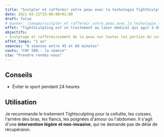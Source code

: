```yaml
---
title: "Sculpter et raffermir votre peau avec la techologie TightSculpting"
date: 2021-03-21T15:06:00+01:00
draft: false
# banner: /images/sculpter_et_raffermir_votre_peau_avec_la_techologie_tightsculpting.jpg
effet: "TightSculpting est un traitement au laser médical qui agit à deux échelles pour **réduire les graisses et retendre la peau**. En profondeur, le laser concentre d'importantes quantités de chaleur dans les cellules graisseuses pour les détruire. En surface, il raffermit la peau et améliore son élasticité."
objectifs:
- Sculptage et raffermissement de la peau sur toutes les parties du corps
effet_temps: "1 an"
seances: "6 séances entre 45 et 60 minutes"
couts: "CHF 500.- la séance"
cta: "Prendre rendez-vous"
---
```


## Conseils

* Éviter le sport pendant 24 heures

## Utilisation

Je recommande le traitement Tightsculpting pour la cellulite, les cuisses, l'arrière des bras, les flancs, les poignées d'amour ou l'abdomen. Il s'agit d'une **intervention légère et non-invasive**, qui ne demande pas de délai de récupéraion.

<!-- Note de Romain: il manque des arguments ici -->
